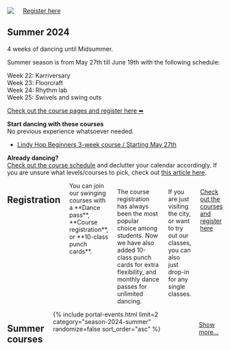 <section class="row align-items-end">
  <div class="large-6 medium-10 medium-centered columns aside pr20">
    <div class="shadow-pop frame square align-center">
      <img src="{{ site.urlimg }}/medium/alppilava-colorized.jpg" />
    </div>
    <div class="button-group t30">
      <a href="/courses" class="button expand">Register here</a>
    </div>
  </div>

<div class="large-6 medium-8 medium-centered columns end">
<article markdown="1">

## **Summer** 2024

4 weeks of dancing until Midsummer.

Summer season is from May 27th till June 19th with the following schedule:

Week 22: Karriversary  
Week 23: Floorcraft  
Week 24: Rhythm lab  
Week 25: Swivels and swing outs  

[Check out the course pages and register here  ➥](/courses)

**Start dancing with these courses**  
No previous experience whatsoever needed.

- [Lindy Hop Beginners 3-week course / Starting May 27th](https://holvi.com/shop/blackpepperswing/product/9f600f0b53aa10d8575449e9318fc780/)

**Already dancing?**  
<a href="{{ site.baseurl }}/courses" class="">Check out the course schedule</a> and declutter your calendar accordingly. If you are unsure what levels/courses to pick, check out <a href="https://blackpepperswing.freshdesk.com/en/support/solutions/articles/42000082224-which-courses-should-i-pick-" target="_blank">this article here</a>.

</article>
</div>
</section>

<section class="row">
  <div class="medium-12 columns">
    <h2 class="text-center">Registration</h2>
    <div class="medium-8 medium-centered small-12 columns" markdown="1">
You can join our swinging courses with a **Dance pass**, **Course registration**, or **10-class punch cards**.

The course registration has always been the most popular choice among students. Now we have also added 10-class punch cards for extra flexibility, and monthly dance passes for unlimited dancing.

If you are just visiting the city, or want to try out our classes, you can also just drop-in for any single classes.

<a href="/courses" class="button expand">Check out the courses and register here</a>
</div>
  </div>
</section>

<section class="row">
  <div class="medium-12 columns">
    <h2 class="text-center">Summer courses</h2>
    <div class="fade-bottom" style="max-height: 380px; overflow: hidden;">
      {% include portal-events.html limit=2 category="season-2024-summer" randomize=false sort_order="asc" %}
    </div>
    <p style="z-index:10; padding: 10px;" class="show-more text-center">
      <a href="/courses">Show more...</a>
    </p>
  </div>
</section>
